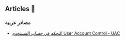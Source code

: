 ## Articles :book:
### مصادر عربية
- [التحكم في حساب المستخدم User Account Control - UAC ](http://vousgeek.blogspot.com/2016/07/User-Account-Control.html)

